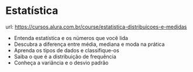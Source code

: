 # Estatística

url: https://cursos.alura.com.br/course/estatistica-distribuicoes-e-medidas

* Entenda estatística e os números que você lida
* Descubra a diferença entre média, mediana e moda na prática
* Aprenda os tipos de dados e classifique-os
* Saiba o que é a distribuição de frequência
* Conheça a variância e o desvio padrão

